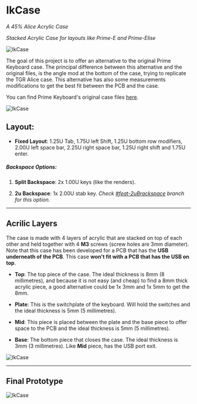 # IkCase

_A 45% Alice Acrylic Case_

_Stacked Acrylic Case for layouts like Prime-E and Prime-Elise_

![IkCase](./Renders/3.png)

The goal of this project is to offer an alternative to the original Prime Keyboard case. The principal difference between this alternative and the original files, is the angle mod at the bottom of the case, trying to replicate the TGR Alice case. This alternative has also some measurements modifications to get the best fit between the PCB and the case.


You can find Prime Keyboard's original case files [here](https://cdn.shopify.com/s/files/1/2016/1211/files/Prime_E_2D.zip?159).



![IkCase](./Renders/15.png)


## Layout:

- **Fixed Layout**: 1.25U Tab, 1.75U left Shift, 1.25U bottom row modifiers, 2.00U left space bar, 2.25U right space bar, 1.25U right shift and 1.75U enter. 


##### Backspace Options:

1. **Split Backspace**: 2x 1.00U keys (like the renders). 

2. **2u Backspace**: 1x 2.00U stab key. *Check [#feat-2uBrackspace](https://github.com/ikcoin/IkCase/tree/feat-2uBackspace) branch for this option.*

---

## Acrilic Layers

The case is made with 4 layers of acrylic that are stacked on top of each other and held together with 4 **M3** screws (screw holes are 3mm diameter). 
Note that this case has been developed for a PCB that has the **USB underneath of the PCB**. This case **won't fit with a PCB that has the USB on top**. 

- **Top**: The top piece of the case. The ideal thickness is 8mm (8 millimetres), and because it is not easy (and cheap) to find a 8mm thick acrylic piece, a good alternative could be 1x 3mm and 1x 5mm to get the 8mm. 

- **Plate**: This is the switchplate of the keyboard. Will hold the switches and the ideal thickness is 5mm (5 millimetres). 

- **Mid**: This piece is placed between the plate and the base piece to offer space to the PCB and the ideal thickness is 5mm (5 millimetres). 

- **Base**: The bottom piece that closes the case. The ideal thickness is 3mm (3 millimetres). Like **Mid** piece, has the USB port exit. 


![IkCase](./Renders/18.png)

---
## Final Prototype

![IkCase](./Renders/14.png)
